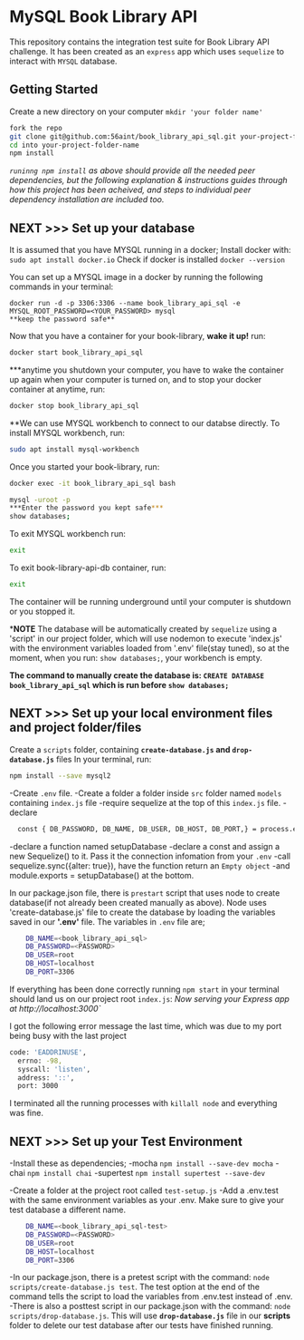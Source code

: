 # MySQL Book Library API

This repository contains the integration test suite for Book Library API challenge.
It has been created as an `express` app which uses `sequelize` to interact with `MYSQL` database.

## Getting Started
Create a new directory on your computer `mkdir 'your folder name'`
```bash
fork the repo
git clone git@github.com:56aint/book_library_api_sql.git your-project-folder-name
cd into your-project-folder-name
npm install
```
*```runinng npm install``` as above should provide all the needed peer dependencies, but the following explanation & instructions guides through how this project has been acheived, and steps to individual peer dependency installation are included too.*

## NEXT >>> Set up your database
It is assumed that you have MYSQL running in a docker;
Install docker with: 
```sudo apt install docker.io```
Check  if docker is installed 
```docker --version```

You can set up a MYSQL image in a docker by running the following commands in your terminal:
```
docker run -d -p 3306:3306 --name book_library_api_sql -e 
MYSQL_ROOT_PASSWORD=<YOUR_PASSWORD> mysql
**keep the password safe**
``` 
Now that you have a container for your book-library,
**wake it up!** run:
```bash
docker start book_library_api_sql
```
***anytime you shutdown your computer, you have to wake the container up again when your computer is turned on, and to stop your docker container at anytime, run:
```bash
docker stop book_library_api_sql
```
**We can use MYSQL workbench to connect to our databse directly. To install MYSQL workbench, run:
```bash
sudo apt install mysql-workbench
```
Once you started your book-library, run:
```bash
docker exec -it book_library_api_sql bash
```

```bash
mysql -uroot -p
***Enter the password you kept safe***
show databases;
```
To exit MYSQL workbench run:
```bash
exit
```
To exit book-library-api-db container, run:
```bash
exit
```
The container will be running underground until your computer is shutdown or you stopped it. 

***NOTE** The database will be automatically created by ```sequelize``` using  a 'script' in our project folder, which will use nodemon to execute 'index.js' with the environment variables loaded from '.env' file(stay tuned), so at the moment, when you run: `show databases;`, your workbench is empty.

**The command to manually create the database is: `CREATE DATABASE book_library_api_sql` which is run before `show databases;`**


## NEXT >>> Set up your local environment files and project folder/files
Create a ```scripts``` folder, containing **```create-database.js``` and ```drop-database.js```** files
In your terminal, run:
```bash
npm install --save mysql2
```
-Create ```.env``` file.
-Create a folder a folder inside ```src``` folder named ```models```  containing ```index.js``` file
 -require sequelize at the top of this ```index.js``` file.
 -declare
```bash
  const { DB_PASSWORD, DB_NAME, DB_USER, DB_HOST, DB_PORT,} = process.env;
```
 -declare a function named setupDatabase
 -declare a const and assign a new Sequelize() to it. Pass it the connection infomation from your ```.env```
 -call sequelize.sync({alter: true}), have the function return an ```Empty object```
 -and module.exports = setupDatabase() at the bottom.


In our package.json file, there is ```prestart``` script that uses node to create database(if not already been created manually as above). Node uses 'create-database.js' file to create the database by loading the variables saved in our **'.env'** file. The variables in ```.env``` file are;
```bash
    DB_NAME=<book_library_api_sql> 
    DB_PASSWORD=<PASSWORD> 
    DB_USER=root
    DB_HOST=localhost
    DB_PORT=3306
```
If everything has been done correctly running ```npm start``` in your terminal should land us on our project root ```index.js```:
 *Now serving your Express app at http://localhost:3000`*

I got the following error message the last time, which was due to my port being busy with the last project
```bash
code: 'EADDRINUSE',
  errno: -98,
  syscall: 'listen',
  address: '::',
  port: 3000
```
I terminated all the running processes with ```killall node``` and everything was fine.


## NEXT >>> Set up your Test Environment
-Install these as dependencies;
 -mocha ```npm install --save-dev mocha```
 -chai ```npm install chai```
 -supertest ```npm install supertest --save-dev```

-Create a folder at the project root called ```test-setup.js```
-Add a .env.test with the same environment variables as your .env. Make sure to give your test
 database a different name.
```bash
    DB_NAME=<book_library_api_sql-test>
    DB_PASSWORD=<PASSWORD> 
    DB_USER=root
    DB_HOST=localhost
    DB_PORT=3306
```
-In our package.json, there is a pretest script with the command: ```node scripts/create-database.js test```. The test option at the end of the command tells the script to load the variables from .env.test instead of .env.
-There is also a posttest script in our package.json with the command: ```node scripts/drop-database.js```. This will use **```drop-database.js```** file in our **scripts** folder to delete our test database after our tests have finished running.